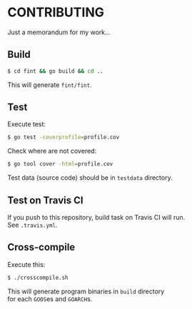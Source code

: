 # CONTRIBUTING

Just a memorandum for my work...

## Build

```sh
$ cd fint && go build && cd ..
```

This will generate `fint/fint`.

## Test

Execute test:

```sh
$ go test -coverprofile=profile.cov
```

Check where are not covered:

```sh
$ go tool cover -html=profile.cov
```

Test data (source code) should be in `testdata` directory.

## Test on Travis CI

If you push to this repository, build task on Travis CI will run.  
See `.travis.yml`.

## Cross-compile

Execute this:

```sh
$ ./crosscompile.sh
```

This will generate program binaries in `build` directory  
for each `GOOS`es and `GOARCH`s.
